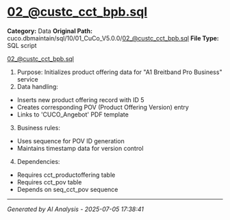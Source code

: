 # 02_@custc_cct_bpb.sql

**Category:** Data
**Original Path:** cuco.dbmaintain/sql/10/01_CuCo_V5.0.0/02_@custc_cct_bpb.sql
**File Type:** SQL script

02_@custc_cct_bpb.sql
1. Purpose: Initializes product offering data for "A1 Breitband Pro Business" service
2. Data handling:
- Inserts new product offering record with ID 5
- Creates corresponding POV (Product Offering Version) entry
- Links to 'CUCO_Angebot' PDF template
3. Business rules:
- Uses sequence for POV ID generation
- Maintains timestamp data for version control
4. Dependencies:
- Requires cct_productoffering table
- Requires cct_pov table
- Depends on seq_cct_pov sequence

---
*Generated by AI Analysis - 2025-07-05 17:38:41*
